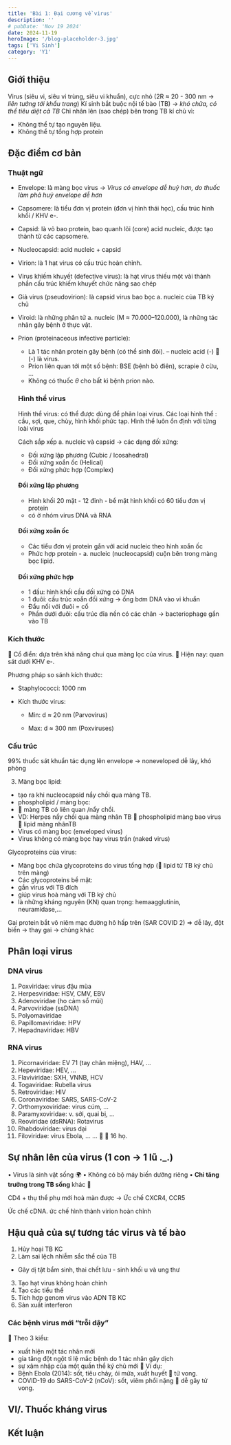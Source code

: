 ```yaml
---
title: 'Bài 1: Đại cương về virus'
description: ''
# pubDate: 'Nov 19 2024'
date: 2024-11-19
heroImage: '/blog-placeholder-3.jpg'
tags: ['Vi Sinh']
category: 'Y1'
---
```

<!-- TODO: Fix the headings -->
## Giới thiệu

Virus (siêu vi, siêu vi trùng, siêu vi khuẩn), cực nhỏ (2R $\approx$ 20 - 300 nm $\to$ *liên tưởng tới khẩu trang*)
Kí sinh bắt buộc nội tế bào (TB) $\to$ *khó chữa, có thể tiêu diệt cả TB*
Chỉ nhân lên (sao chép) bên trong TB kí chủ vì:

* Không thể tự tạo nguyên liệu.
* Không thể tự tổng hợp protein

## Đặc điểm cơ bản

### Thuật ngữ

* Envelope: là màng bọc virus $\to$ *Virus có envelope dễ huỷ hơn, do thuốc làm phả huỷ envelope dễ hơn*

* Capsomere: là tiểu đơn vị protein (đơn vị hình thái học), cấu trúc hình khối / KHV e-.

* Capsid: là vỏ bao protein, bao quanh lõi (core) acid nucleic, được tạo thành từ các capsomere.

* Nucleocapsid: acid nucleic + capsid

* Virion: là 1 hạt virus có cấu trúc hoàn chỉnh.

* Virus khiếm khuyết (defective virus): là hạt virus thiếu một vài thành phần cấu trúc khiếm khuyết chức năng sao chép

* Giả virus (pseudovirion): là capsid virus bao bọc a. nucleic của TB ký chủ

* Viroid: là những phân tử a. nucleic (M $\approx$ 70.000–120.000), là những tác nhân gây bệnh ở thực vật.

* Prion (proteinaceous infective particle):

  * Là 1 tác nhân protein gây bệnh (có thể sinh đôi).  – nucleic acid (-)  (-) là virus.
  * Prion liên quan tới một số bệnh: BSE (bệnh bò điên), scrapie ở cừu, …
  * Không có thuốc $\theta$ cho bất kì bệnh prion nào.

  ### Hình thể virus

  Hình thể virus: có thể được dùng để phân loại virus.
  Các loại hình thể : cầu, sợi, que, chùy, hình khối phức tạp.
  Hình thể luôn ổn định với từng loài virus

  Cách sắp xếp a. nucleic và capsid -> các dạng đối xứng:

  * Đối xứng lập phương (Cubic / Icosahedral)
  * Đối xứng xoắn ốc (Helical)
  * Đối xứng phức hợp (Complex)

  #### Đối xứng lập phương

  * Hình khối 20 mặt - 12 đỉnh - bề mặt hình khối có 60 tiểu đơn vị protein
  * có ở nhóm virus DNA và RNA

  #### Đối xứng xoắn ốc

  * Các tiểu đơn vị protein gắn với acid nucleic theo hình xoắn ốc
  * Phức hợp protein - a. nucleic (nucleocapsid) cuộn bên trong màng bọc lipid.

  #### Đối xứng phức hợp

  * 1 đầu: hình khối cầu đối xứng có DNA
  * 1 đuôi: cấu trúc xoắn đối xứng -> ống bơm DNA vào vi khuẩn
  * Đầu nối với đuôi = cổ
  * Phần dưới đuôi: cấu trúc đĩa nền có các chân -> bacteriophage gắn vào TB

### Kích thước

 Cổ điển: dựa trên khả năng chui qua màng lọc của virus.
 Hiện nay: quan sát dưới KHV e-.

Phương pháp so sánh kích thước:

* Staphylococci: 1000 nm

* Kích thước virus:

  * Min: d $\approx$ 20 nm (Parvovirus)

  * Max: d $\approx$ 300 nm (Poxviruses)

### Cấu trúc

99% thuốc sát khuẩn tác dụng lên envelope -> noneveloped dễ lây, khó phòng

<!-- Hình ảnh (so sánh giữa naked vs enveloped) -->

3. Màng bọc lipid:

* tạo ra khi nucleocapsid nẩy chồi qua màng TB.
* phospholipid / màng bọc:
*  màng TB có liên quan /nẩy chồi.
* VD: Herpes nẩy chồi qua màng nhân TB
   phospholipid màng bao virus  lipid màng nhânTB
* Virus có màng bọc (enveloped virus)
* Virus không có màng bọc hay virus trần                             (naked virus)

Glycoproteins của virus:

* Màng bọc chứa glycoproteins do virus tổng hợp ( lipid từ TB ký chủ trên màng)
* Các glycoproteins bề mặt:
* gắn virus với TB đích
* giúp virus hoà màng với TB ký chủ
* là những kháng nguyên (KN) quan trọng: hemaagglutinin,  neuramidase,...

Gai protein bắt vô niêm mạc đường hô hấp trên (SAR COVID 2) => dễ lây, đột biến -> thay gai -> chủng khác

## Phân loại virus

<!-- Phân loại Baltimore  -->

### DNA virus

1. Poxviridae: virus đậu mùa
2. Herpesviridae: HSV, CMV, EBV
3. Adenoviridae (ho cảm sổ mũi)
4. Parvoviridae (ssDNA)
5. Polyomaviridae
6. Papillomaviridae:   HPV
7. Hepadnaviridae:     HBV

### RNA virus

1. Picornaviridae:       EV 71 (tay chân miệng), HAV, …
2. Hepeviridae:           HEV, …
3. Flaviviridae:              SXH, VNNB, HCV
4. Togaviridae:            Rubella virus
5. Retroviridae:           HIV
6. Coronaviridae: SARS, SARS-CoV-2
7. Orthomyxoviridae: virus cúm, …
8. Paramyxoviridae:   v. sởi, quai bị, …
9. Reoviridae (dsRNA): Rotavirus
10. Rhabdoviridae:     virus dại
11. Filoviridae:            virus Ebola, … …   16 họ.

## Sự nhân lên của virus (1 con -> 1 lũ ._.)

•  Virus là sinh vật sống :earth_africa:
•  Không có bộ máy biến dưỡng riêng
•  **Chỉ tăng trưởng trong TB sống** khác :jack_o_lantern:

CD4 + thụ thể phụ mới hoà màn được -> Ức chế CXCR4, CCR5

Ức chế cDNA. ức chế hình thành virion hoàn chỉnh

## Hậu quả của sự tương tác virus và tế bào

1. Hủy hoại TB KC
2. Làm sai lệch nhiễm sắc thể của TB

* Gây dị tật bẩm sinh, thai chết lưu - sinh khối u và ung thư

3. Tạo hạt virus không hoàn chỉnh
4. Tạo các tiểu thể
5. Tích hợp genom virus vào ADN TB KC
6. Sản xuất interferon

### Các bệnh virus mới “trỗi dậy”

 Theo 3 kiểu:

* xuất hiện một tác nhân mới
* gia tăng đột ngột tỉ lệ mắc bệnh do 1 tác nhân gây dịch
* sự xâm nhập của một quần thể ký chủ mới
   Ví dụ:
* Bệnh Ebola (2014): sốt, tiêu chảy, ói mửa,                                xuất huyết  tử vong.
* COVID-19 do SARS-CoV-2 (nCoV): sốt, viêm phổi nặng  dễ gây tử vong.

## VI/. Thuốc kháng virus

## Kết luận

